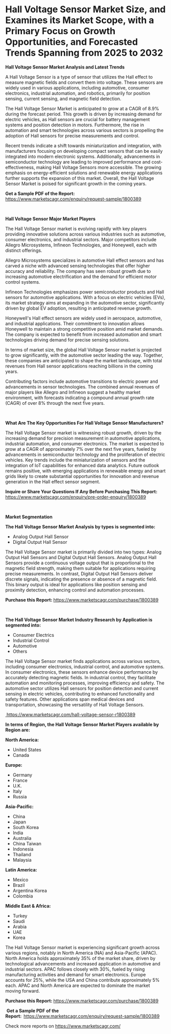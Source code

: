 <p><h1>Hall Voltage Sensor Market Size, and Examines its Market Scope, with a Primary Focus on Growth Opportunities, and Forecasted Trends Spanning from 2025 to 2032</h1></p><p><strong>Hall Voltage Sensor Market Analysis and Latest Trends</strong></p>
<p><p>A Hall Voltage Sensor is a type of sensor that utilizes the Hall effect to measure magnetic fields and convert them into voltage. These sensors are widely used in various applications, including automotive, consumer electronics, industrial automation, and robotics, primarily for position sensing, current sensing, and magnetic field detection.</p><p>The Hall Voltage Sensor Market is anticipated to grow at a CAGR of 8.9% during the forecast period. This growth is driven by increasing demand for electric vehicles, as Hall sensors are crucial for battery management systems and position detection in motors. Furthermore, the rise in automation and smart technologies across various sectors is propelling the adoption of Hall sensors for precise measurements and control.</p><p>Recent trends indicate a shift towards miniaturization and integration, with manufacturers focusing on developing compact sensors that can be easily integrated into modern electronic systems. Additionally, advancements in semiconductor technology are leading to improved performance and cost-effectiveness, making Hall Voltage Sensors more accessible. The growing emphasis on energy-efficient solutions and renewable energy applications further supports the expansion of this market. Overall, the Hall Voltage Sensor Market is poised for significant growth in the coming years.</p></p>
<p><strong>Get a Sample PDF of the Report:&nbsp;</strong> <a href="https://www.marketscagr.com/enquiry/request-sample/1800389?utm_campaign=3442&utm_medium=2&utm_source=Github&utm_content=ia&utm_term=06042025&utm_id=hall-voltage-sensor">https://www.marketscagr.com/enquiry/request-sample/1800389</a></p>
<p>&nbsp;</p>
<p><strong>Hall Voltage Sensor Major Market Players</strong></p>
<p><p>The Hall Voltage Sensor market is evolving rapidly with key players providing innovative solutions across various industries such as automotive, consumer electronics, and industrial sectors. Major competitors include Allegro Microsystems, Infineon Technologies, and Honeywell, each with distinct offerings.</p><p>Allegro Microsystems specializes in automotive Hall effect sensors and has carved a niche with advanced sensing technologies that offer higher accuracy and reliability. The company has seen robust growth due to increasing automotive electrification and the demand for efficient motor control systems.</p><p>Infineon Technologies emphasizes power semiconductor products and Hall sensors for automotive applications. With a focus on electric vehicles (EVs), its market strategy aims at expanding in the automotive sector, significantly driven by global EV adoption, resulting in anticipated revenue growth.</p><p>Honeywell's Hall effect sensors are widely used in aerospace, automotive, and industrial applications. Their commitment to innovation allows Honeywell to maintain a strong competitive position amid market demands. The company is expected to benefit from increased automation and smart technologies driving demand for precise sensing solutions.</p><p>In terms of market size, the global Hall Voltage Sensor market is projected to grow significantly, with the automotive sector leading the way. Together, these companies are anticipated to shape the market landscape, with total revenues from Hall sensor applications reaching billions in the coming years.</p><p>Contributing factors include automotive transitions to electric power and advancements in sensor technologies. The combined annual revenues of major players like Allegro and Infineon suggest a healthy market environment, with forecasts indicating a compound annual growth rate (CAGR) of over 8% through the next five years.</p></p>
<p>&nbsp;</p>
<p><strong>What Are The Key Opportunities For Hall Voltage Sensor Manufacturers?</strong></p>
<p><p>The Hall Voltage Sensor market is witnessing robust growth, driven by the increasing demand for precision measurement in automotive applications, industrial automation, and consumer electronics. The market is expected to grow at a CAGR of approximately 7% over the next five years, fueled by advancements in semiconductor technology and the proliferation of electric vehicles. Key trends include the miniaturization of sensors and the integration of IoT capabilities for enhanced data analytics. Future outlook remains positive, with emerging applications in renewable energy and smart grids likely to create substantial opportunities for innovation and revenue generation in the Hall effect sensor segment.</p></p>
<p><strong>Inquire or Share Your Questions If Any Before Purchasing This Report:</strong> <a href="https://www.marketscagr.com/enquiry/pre-order-enquiry/1800389?utm_campaign=3442&utm_medium=2&utm_source=Github&utm_content=ia&utm_term=06042025&utm_id=hall-voltage-sensor">https://www.marketscagr.com/enquiry/pre-order-enquiry/1800389</a></p>
<p>&nbsp;</p>
<p><strong>Market Segmentation</strong></p>
<p><strong>The Hall Voltage Sensor Market Analysis by types is segmented into:</strong></p>
<p><ul><li>Analog Output Hall Sensor</li><li>Digital Output Hall Sensor</li></ul></p>
<p><p>The Hall Voltage Sensor market is primarily divided into two types: Analog Output Hall Sensors and Digital Output Hall Sensors. Analog Output Hall Sensors provide a continuous voltage output that is proportional to the magnetic field strength, making them suitable for applications requiring precise measurements. In contrast, Digital Output Hall Sensors deliver discrete signals, indicating the presence or absence of a magnetic field. This binary output is ideal for applications like position sensing and proximity detection, enhancing control and automation processes.</p></p>
<p><strong>Purchase this Report:&nbsp;</strong><a href="https://www.marketscagr.com/purchase/1800389?utm_campaign=3442&utm_medium=2&utm_source=Github&utm_content=ia&utm_term=06042025&utm_id=hall-voltage-sensor">https://www.marketscagr.com/purchase/1800389</a></p>
<p>&nbsp;</p>
<p><strong>The Hall Voltage Sensor Market Industry Research by Application is segmented into:</strong></p>
<p><ul><li>Consumer Electrics</li><li>Industrial Control</li><li>Automotive</li><li>Others</li></ul></p>
<p><p>The Hall Voltage Sensor market finds applications across various sectors, including consumer electronics, industrial control, and automotive systems. In consumer electronics, these sensors enhance device performance by accurately detecting magnetic fields. In industrial control, they facilitate automation and monitoring processes, improving efficiency and safety. The automotive sector utilizes Hall sensors for position detection and current sensing in electric vehicles, contributing to enhanced functionality and safety features. Other applications span medical devices and transportation, showcasing the versatility of Hall Voltage Sensors.</p></p>
<p><a href="https://www.marketscagr.com/hall-voltage-sensor-r1800389?utm_campaign=3442&utm_medium=2&utm_source=Github&utm_content=ia&utm_term=06042025&utm_id=hall-voltage-sensor">&nbsp;https://www.marketscagr.com/hall-voltage-sensor-r1800389</a></p>
<p><strong>In terms of Region, the Hall Voltage Sensor Market Players available by Region are:</strong></p>
<p>
    <p> <strong> North America: </strong>
        <ul>
            <li>United States</li>
            <li>Canada</li>
        </ul>
        </p> 
    <p> <strong> Europe: </strong>
        <ul>
            <li>Germany</li>
            <li>France</li>
            <li>U.K.</li>
            <li>Italy</li>
            <li>Russia</li>
        </ul>
        </p> 
    <p> <strong> Asia-Pacific: </strong>
        <ul>
            <li>China</li>
            <li>Japan</li>
            <li>South Korea</li>
            <li>India</li>
            <li>Australia</li>
            <li>China Taiwan</li>
            <li>Indonesia</li>
            <li>Thailand</li>
            <li>Malaysia</li>
        </ul>
        </p> 
    <p> <strong> Latin America: </strong>
        <ul>
            <li>Mexico</li>
            <li>Brazil</li>
            <li>Argentina Korea</li>
            <li>Colombia</li>
        </ul>
        </p> 
    <p> <strong> Middle East & Africa: </strong>
        <ul>
            <li>Turkey</li>
            <li>Saudi</li>
            <li>Arabia</li>
            <li>UAE</li>
            <li>Korea</li>
        </ul>
    </p>
    </p>
<p><p>The Hall Voltage Sensor market is experiencing significant growth across various regions, notably in North America (NA) and Asia-Pacific (APAC). North America holds approximately 35% of the market share, driven by technological advancements and increased application in automotive and industrial sectors. APAC follows closely with 30%, fueled by rising manufacturing activities and demand for smart electronics. Europe accounts for 25%, while the USA and China contribute approximately 5% each. APAC and North America are expected to dominate the market moving forward.</p></p>
<p><strong>Purchase this Report: </strong><a href="https://www.marketscagr.com/purchase/1800389?utm_campaign=3442&utm_medium=2&utm_source=Github&utm_content=ia&utm_term=06042025&utm_id=hall-voltage-sensor">https://www.marketscagr.com/purchase/1800389</a></p>
<p>&nbsp;<strong>Get a Sample PDF of the Report:&nbsp;&nbsp;</strong><a href="https://www.marketscagr.com/enquiry/request-sample/1800389?utm_campaign=3442&utm_medium=2&utm_source=Github&utm_content=ia&utm_term=06042025&utm_id=hall-voltage-sensor">https://www.marketscagr.com/enquiry/request-sample/1800389</a></p>
<p><strong></strong></p>
<p>Check more reports on <a href="https://www.marketscagr.com/?utm_campaign=3442&utm_medium=2&utm_source=Github&utm_content=ia&utm_term=06042025&utm_id=hall-voltage-sensor">https://www.marketscagr.com/</a></p>